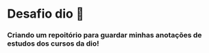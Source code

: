 # Desafio dio :rocket:
### Criando um repoitório para guardar minhas anotações de estudos dos cursos da dio!
